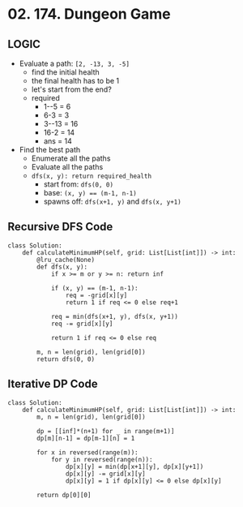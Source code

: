 # 02. 174. Dungeon Game

## LOGIC
- Evaluate a path: `[2, -13, 3, -5]`
    - find the initial health
    - the final health has to be 1
    - let's start from the end?
    - required 
        - 1--5 = 6
        - 6-3 = 3
        - 3--13 = 16
        - 16-2 = 14
        - ans = 14
- Find the best path
    - Enumerate all the paths
    - Evaluate all the paths
    - `dfs(x, y): return required_health`
        - start from: `dfs(0, 0)`
        - base: `(x, y) == (m-1, n-1)`
        - spawns off: `dfs(x+1, y)` and `dfs(x, y+1)`

## Recursive DFS Code
```
class Solution:
    def calculateMinimumHP(self, grid: List[List[int]]) -> int:
        @lru_cache(None)
        def dfs(x, y):
            if x >= m or y >= n: return inf
            
            if (x, y) == (m-1, n-1):
                req = -grid[x][y]
                return 1 if req <= 0 else req+1
            
            req = min(dfs(x+1, y), dfs(x, y+1))    
            req -= grid[x][y]
            
            return 1 if req <= 0 else req

        m, n = len(grid), len(grid[0])
        return dfs(0, 0)
```

## Iterative DP Code
```
class Solution:
    def calculateMinimumHP(self, grid: List[List[int]]) -> int:
        m, n = len(grid), len(grid[0])
        
        dp = [[inf]*(n+1) for _ in range(m+1)]
        dp[m][n-1] = dp[m-1][n] = 1
        
        for x in reversed(range(m)):
            for y in reversed(range(n)):
                dp[x][y] = min(dp[x+1][y], dp[x][y+1])
                dp[x][y] -= grid[x][y]
                dp[x][y] = 1 if dp[x][y] <= 0 else dp[x][y]
            
        return dp[0][0]
```
